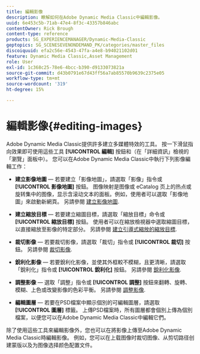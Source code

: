```yaml
---
title: 編輯影像
description: 瞭解如何在Adobe Dynamic Media Classic中編輯影像。
uuid: 6e453c5b-71ab-47e4-8f3c-43357b846abc
contentOwner: Rick Brough
content-type: reference
products: SG_EXPERIENCEMANAGER/Dynamic-Media-Classic
geptopics: SG_SCENESEVENONDEMAND_PK/categories/master_files
discoiquuid: efa2c56e-4543-47fa-a4e8-b94021102d01
feature: Dynamic Media Classic,Asset Management
role: User
exl-id: 1c368c25-78e6-4bcc-b390-d9133073821a
source-git-commit: d43b0791e67d43ff56a7ab85570b9639c2375e05
workflow-type: tm+mt
source-wordcount: '319'
ht-degree: 15%

---
```


# 編輯影像{#editing-images}

Adobe Dynamic Media Classic提供許多建立多媒體特效的工具。 按一下滑鼠指向效果即可使用這些工具 **[!UICONTROL 編輯]** 按鈕和（在「詳細資訊」檢視的「瀏覽」面板中）。 您可以在Adobe Dynamic Media Classic中執行下列影像編輯工作：

* **建立影像地圖**  — 若要建立「影像地圖」，請選取「影像」指令或 **[!UICONTROL 影像地圖]** 按鈕。 图像映射是图像或 eCatalog 页上的热点或旋转集中的图像，显示含滚动文本的面板。例如，使用者可以選取「影像地圖」來啟動新網頁。 另請參閱 [建立影像地圖](/help/creating-image-maps.md).

* **建立縮放目標**  — 若要建立縮圖目標，請選取「縮放目標」命令或 **[!UICONTROL 縮放目標]** 按鈕。 使用者可以在縮放檢視器中選取縮圖目標，以直接縮放至影像的特定部分。 另請參閱 [建立引導式縮放的縮放目標](/help/creating-zoom-targets-guided-zoom.md).

* **裁切影像**  — 若要裁切影像，請選取「裁切」指令或 **[!UICONTROL 裁切]** 按鈕。 另請參閱 [裁切影像](/help/cropping-image.md).

* **銳利化影像**  — 若要銳利化影像，並使其外框較不模糊，且更清晰，請選取「銳利化」指令或 **[!UICONTROL 銳利化]** 按鈕。 另請參閱 [銳利化影像](/help/sharpening-image.md).

* **調整影像**  — 選取「調整」指令或 **[!UICONTROL 調整]** 按鈕來翻轉、旋轉、模糊、上色或改變影像的色彩平衡。 另請參閱 [調整影像](/help/adjusting-image.md).

* **編輯圖層**  — 若要在PSD檔案中顯示個別的可編輯圖層，請選取 **[!UICONTROL 圖層]** 標籤。 上傳PSD檔案時，所有圖層都會個別上傳為個別檔案，以便您可以在Adobe Dynamic Media Classic中編輯它們。

除了使用這些工具來編輯影像外，您也可以在將影像上傳至Adobe Dynamic Media Classic時編輯影像。 例如，您可以在上载图像时裁切图像、从剪切路径创建蒙版以及为图像选择颜色配置文件。

